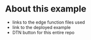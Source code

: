 # About this example

- links to the edge function files used
- link to the deployed example
- DTN button for this entire repo
